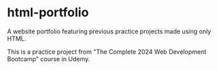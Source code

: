 # html-portfolio
A website portfolio featuring previous practice projects made using only HTML.

This is a practice project from "The Complete 2024 Web Development Bootcamp" course in Udemy.
